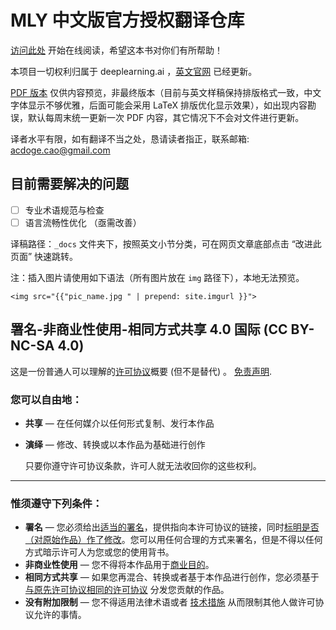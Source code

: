 # MLY 中文版官方授权翻译仓库

[访问此处](https://deeplearning-ai.github.io/machine-learning-yearning-cn/) 开始在线阅读，希望这本书对你们有所帮助！

本项目一切权利归属于 deeplearning.ai ，[英文官网](https://www.deeplearning.ai/) 已经更新。

[PDF 版本](./MLY-zh-cn.pdf) 仅供内容预览，非最终版本（目前与英文样稿保持排版格式一致，中文字体显示不够优雅，后面可能会采用 LaTeX 排版优化显示效果），如出现内容勘误，默认每周末统一更新一次 PDF 内容，其它情况下不会对文件进行更新。

译者水平有限，如有翻译不当之处，恳请读者指正，联系邮箱: [acdoge.cao@gmail.com](mailto:acdoge.cao@gmail.com)

## 目前需要解决的问题

- [ ] 专业术语规范与检查
- [ ] 语言流畅性优化 （亟需改善）

译稿路径：`_docs` 文件夹下，按照英文小节分类，可在网页文章底部点击 “改进此页面” 快速跳转。

注：插入图片请使用如下语法（所有图片放在 `img` 路径下），本地无法预览。

 `<img src="{{"pic_name.jpg " | prepend: site.imgurl }}">`

## 署名-非商业性使用-相同方式共享 4.0 国际 (CC BY-NC-SA 4.0)

这是一份普通人可以理解的[许可协议](https://creativecommons.org/licenses/by-nc-sa/4.0/legalcode.zh-Hans)概要 (但不是替代) 。 [免责声明](https://creativecommons.org/licenses/by-nc-sa/4.0/deed.zh#).

### 您可以自由地：

- **共享** — 在任何媒介以任何形式复制、发行本作品

- **演绎** — 修改、转换或以本作品为基础进行创作

  只要你遵守许可协议条款，许可人就无法收回你的这些权利。

------

### 惟须遵守下列条件：

- **署名** — 您必须给出[适当的署名](https://creativecommons.org/licenses/by-nc-sa/4.0/deed.zh#)，提供指向本许可协议的链接，同时[标明是否（对原始作品）作了修改](https://creativecommons.org/licenses/by-nc-sa/4.0/deed.zh#)。您可以用任何合理的方式来署名，但是不得以任何方式暗示许可人为您或您的使用背书。
- **非商业性使用** — 您不得将本作品用于[商业目的](https://creativecommons.org/licenses/by-nc-sa/4.0/deed.zh#)。
- **相同方式共享** — 如果您再混合、转换或者基于本作品进行创作，您必须基于[与原先许可协议相同的许可协议](https://creativecommons.org/licenses/by-nc-sa/4.0/deed.zh#) 分发您贡献的作品。
- **没有附加限制** — 您不得适用法律术语或者 [技术措施](https://creativecommons.org/licenses/by-nc-sa/4.0/deed.zh#) 从而限制其他人做许可协议允许的事情。
